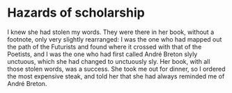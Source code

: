 Hazards of scholarship
======================I knew she had stolen my words. They were there in her book, without a footnote, only very slightly rearranged: I was the one who had mapped out the path of the Futurists and found where it crossed with that of the Poetists, and I was the one who had first called André Breton slyly unctuous, which she had changed to unctuously sly. Her book, with all those stolen words, was a success. She took me out for dinner, so I ordered the most expensive steak, and told her that she had always reminded me of André Breton.